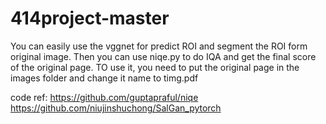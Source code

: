 # 414project-master
You can easily use the vggnet for predict ROI and segment the ROI form original image.
Then you can use niqe.py to do IQA and get the final score of the original page.
TO use it, you need to put the original page in the images folder and change it name to timg.pdf


code ref: https://github.com/guptapraful/niqe
          https://github.com/niujinshuchong/SalGan_pytorch
